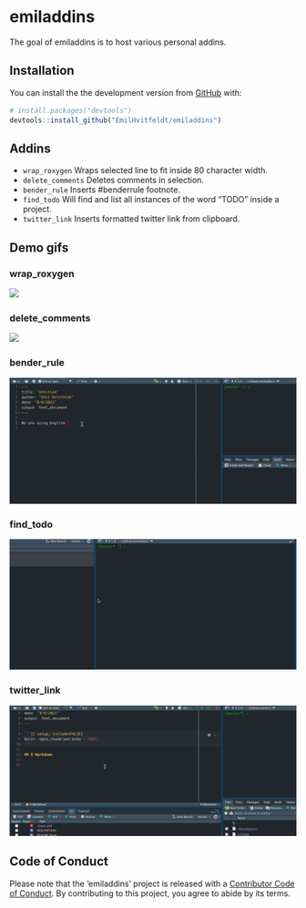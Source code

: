 
<!-- README.md is generated from README.Rmd. Please edit that file -->

# emiladdins

<!-- badges: start -->
<!-- badges: end -->

The goal of emiladdins is to host various personal addins.

## Installation

You can install the the development version from
[GitHub](https://github.com/) with:

``` r
# install.packages("devtools")
devtools::install_github("EmilHvitfeldt/emiladdins")
```

## Addins

-   `wrap_roxygen` Wraps selected line to fit inside 80 character width.
-   `delete_comments` Deletes comments in selection.
-   `bender_rule` Inserts #benderrule footnote.
-   `find_todo` Will find and list all instances of the word “TODO”
    inside a project.
-   `twitter_link` Inserts formatted twitter link from clipboard.

## Demo gifs

### wrap_roxygen

![](gifs/wrap_roxygen.gif)

### delete_comments

![](gifs/delete_comments.gif)

### bender_rule

![](gifs/bender_rule.gif)

### find_todo

![](gifs/find_todo.gif)

### twitter_link

![](gifs/twitter_link.gif)

## Code of Conduct

Please note that the ‘emiladdins’ project is released with a
[Contributor Code of Conduct](CODE_OF_CONDUCT.md). By contributing to
this project, you agree to abide by its terms.
